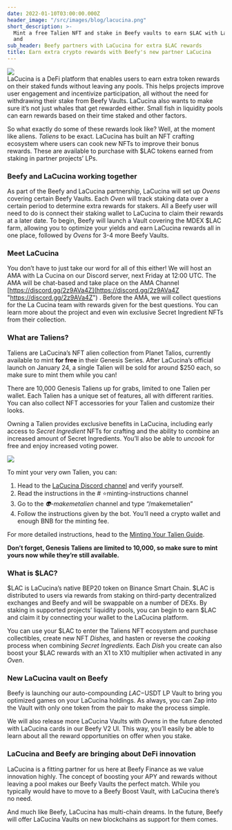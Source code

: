 ```yaml
---
date: 2022-01-10T03:00:00.000Z
header_image: "/src/images/blog/lacucina.png"
short_description: >-
  Mint a free Talien NFT and stake in Beefy vaults to earn $LAC with LaCucina
  and 
sub_header: Beefy partners with LaCucina for extra $LAC rewards
title: Earn extra crypto rewards with Beefy's new partner LaCucina
---
```

![](/src/images/blog/lacucina.png)  
LaCucina is a DeFi platform that enables users to earn extra token rewards on their staked funds without leaving any pools. This helps projects improve user engagement and incentivize participation, all without the need for withdrawing their stake from Beefy Vaults. LaCucina also wants to make sure it’s not just whales that get rewarded either. Small fish in liquidity pools can earn rewards based on their time staked and other factors.

So what exactly do some of these rewards look like? Well, at the moment like aliens. _Taliens_ to be exact. LaCucina has built an NFT crafting ecosystem where users can cook new NFTs to improve their bonus rewards. These are available to purchase with $LAC tokens earned from staking in partner projects’ LPs.

### Beefy and LaCucina working together

As part of the Beefy and LaCucina partnership, LaCucina will set up _Ovens_ covering certain Beefy Vaults. Each _Oven_ will track staking data over a certain period to determine extra rewards for stakers. All a Beefy user will need to do is connect their staking wallet to LaCucina to claim their rewards at a later date. To begin, Beefy will launch a Vault covering the MDEX $LAC farm, allowing you to optimize your yields and earn LaCucina rewards all in one place, followed by _Ovens_ for 3-4 more Beefy Vaults.

### Meet LaCucina

You don’t have to just take our word for all of this either! We will host an AMA with La Cucina on our Discord server, next Friday at 12:00 UTC. The AMA will be chat-based and take place on the AMA Channel [https://discord.gg/2z9AVa4Z](https://discord.gg/2z9AVa4Z "https://discord.gg/2z9AVa4Z") . Before the AMA, we will collect questions for the La Cucina team with rewards given for the best questions. You can learn more about the project and even win exclusive Secret Ingredient NFTs from their collection.

### What are Taliens?

Taliens are LaCucina’s NFT alien collection from Planet Talios, currently available to mint **for free** in their Genesis Series. After LaCucina’s official launch on January 24, a single Talien will be sold for around $250 each, so make sure to mint them while you can!

There are 10,000 Genesis Taliens up for grabs, limited to one Talien per wallet. Each Talien has a unique set of features, all with different rarities. You can also collect NFT accessories for your Talien and customize their looks.

Owning a Talien provides exclusive benefits in LaCucina, including early access to _Secret Ingredient_ NFTs for crafting and the ability to combine an increased amount of Secret Ingredients. You’ll also be able to _uncook_ for free and enjoy increased voting power.

![](/src/images/blog/screenshot-2022-01-11-094713.png)

To mint your very own Talien, you can:

1. Head to the [LaCucina Discord channel](https://t.co/FI1sLIICwP) and verify yourself.
2. Read the instructions in the # ⭐minting-instructions channel
3. Go to the _👽-makemetalien_ channel and type “/makemetalien”
4. Follow the instructions given by the bot. You’ll need a crypto wallet and enough BNB for the minting fee.

For more detailed instructions, head to the [Minting Your Talien Guide](https://medium.com/@lacucina/minting-your-talien-b1689b7a36c4).

**Don’t forget, Genesis Taliens are limited to 10,000, so make sure to mint yours now while they’re still available.**

### What is $LAC?

$LAC is LaCucina’s native BEP20 token on Binance Smart Chain. $LAC is distributed to users via rewards from staking on third-party decentralized exchanges and Beefy and will be swappable on a number of DEXs. By staking in supported projects’ liquidity pools, you can begin to earn $LAC and claim it by connecting your wallet to the LaCucina platform.

You can use your $LAC to enter the Taliens NFT ecosystem and purchase collectibles, create new NFT _Dishes,_ and hasten or reverse the _cooking_ process when combining _Secret Ingredients._ Each _Dish_ you create can also boost your $LAC rewards with an X1 to X10 multiplier when activated in any _Oven_.

### New LaCucina vault on Beefy

Beefy is launching our auto-compounding $LAC-$USDT LP Vault to bring you optimized games on your LaCucina holdings. As always, you can Zap into the Vault with only one token from the pair to make the process simple.

We will also release more LaCucina Vaults with _Ovens_ in the future denoted with LaCucina cards in our Beefy V2 UI. This way, you’ll easily be able to learn about all the reward opportunities on offer when you stake.

### LaCucina and Beefy are bringing about DeFi innovation

LaCucina is a fitting partner for us here at Beefy Finance as we value innovation highly. The concept of boosting your APY and rewards without leaving a pool makes our Beefy Vaults the perfect match. While you typically would have to move to a Beefy Boost Vault, with LaCucina there’s no need.

And much like Beefy, LaCucina has multi-chain dreams. In the future, Beefy will offer LaCucina Vaults on new blockchains as support for them comes.
